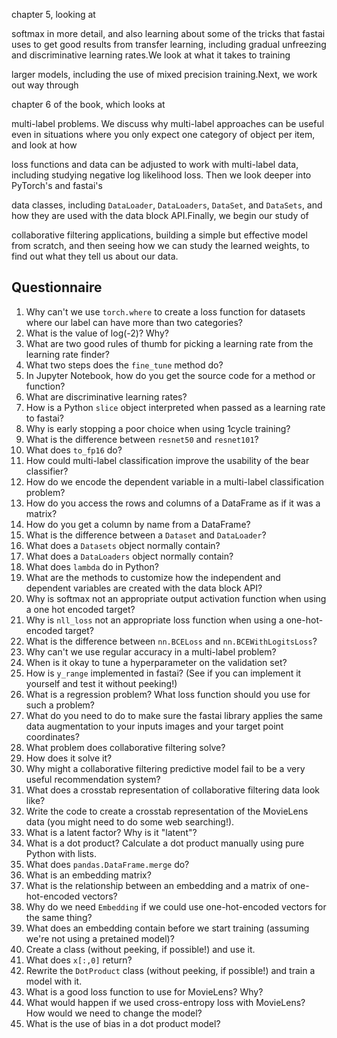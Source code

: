 

chapter 5, looking at 


softmax in more detail, and also learning about some of the
  tricks that fastai uses to get good results from 
  transfer learning, including 
  gradual unfreezing and discriminative learning rates.We look at what it takes to training 

larger models, including the use of
  mixed precision training.Next, we work out way through


chapter 6 of the book, which looks at

multi-label problems. We discuss why multi-label approaches can be useful even in situations where you only expect one category of object per item, and look at how

loss functions and data can be adjusted to work with multi-label data, including studying
negative log likelihood loss. Then we look deeper into PyTorch's and fastai's 

data classes, including `DataLoader`, `DataLoaders`, `DataSet`, and `DataSets`, and how they are used with the data block API.Finally, we begin our study of 

collaborative filtering applications, building a simple but effective model from scratch, and then seeing how we can study the learned weights, to find out what they tell us about our data.

## Questionnaire

1. Why can't we use `torch.where` to create a loss function for datasets where our label can have more than two categories?
1. What is the value of log(-2)? Why?
1. What are two good rules of thumb for picking a learning rate from the learning rate finder?
1. What two steps does the `fine_tune` method do?
1. In Jupyter Notebook, how do you get the source code for a method or function?
1. What are discriminative learning rates?
1. How is a Python `slice` object interpreted when passed as a learning rate to fastai?
1. Why is early stopping a poor choice when using 1cycle training?
1. What is the difference between `resnet50` and `resnet101`?
1. What does `to_fp16` do?
1. How could multi-label classification improve the usability of the bear classifier?
1. How do we encode the dependent variable in a multi-label classification problem?
1. How do you access the rows and columns of a DataFrame as if it was a matrix?
1. How do you get a column by name from a DataFrame?
1. What is the difference between a `Dataset` and `DataLoader`?
1. What does a `Datasets` object normally contain?
1. What does a `DataLoaders` object normally contain?
1. What does `lambda` do in Python?
1. What are the methods to customize how the independent and dependent variables are created with the data block API?
1. Why is softmax not an appropriate output activation function when using a one hot encoded target?
1. Why is `nll_loss` not an appropriate loss function when using a one-hot-encoded target?
1. What is the difference between `nn.BCELoss` and `nn.BCEWithLogitsLoss`?
1. Why can't we use regular accuracy in a multi-label problem?
1. When is it okay to tune a hyperparameter on the validation set?
1. How is `y_range` implemented in fastai? (See if you can implement it yourself and test it without peeking!)
1. What is a regression problem? What loss function should you use for such a problem?
1. What do you need to do to make sure the fastai library applies the same data augmentation to your inputs images and your target point coordinates?
1. What problem does collaborative filtering solve?
1. How does it solve it?
1. Why might a collaborative filtering predictive model fail to be a very useful recommendation system?
1. What does a crosstab representation of collaborative filtering data look like?
1. Write the code to create a crosstab representation of the MovieLens data (you might need to do some web searching!).
1. What is a latent factor? Why is it "latent"?
1. What is a dot product? Calculate a dot product manually using pure Python with lists.
1. What does `pandas.DataFrame.merge` do?
1. What is an embedding matrix?
1. What is the relationship between an embedding and a matrix of one-hot-encoded vectors?
1. Why do we need `Embedding` if we could use one-hot-encoded vectors for the same thing?
1. What does an embedding contain before we start training (assuming we're not using a pretained model)?
1. Create a class (without peeking, if possible!) and use it.
1. What does `x[:,0]` return?
1. Rewrite the `DotProduct` class (without peeking, if possible!) and train a model with it.
1. What is a good loss function to use for MovieLens? Why? 
1. What would happen if we used cross-entropy loss with MovieLens? How would we need to change the model?
1. What is the use of bias in a dot product model?
